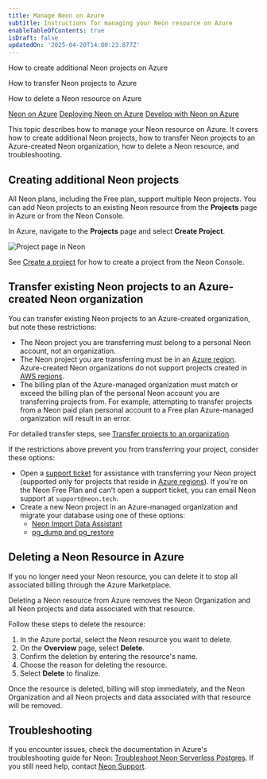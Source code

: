 ```yaml
---
title: Manage Neon on Azure
subtitle: Instructions for managing your Neon resource on Azure
enableTableOfContents: true
isDraft: false
updatedOn: '2025-04-20T14:00:23.877Z'
---
```


<PublicPreview/>

<InfoBlock>
<DocsList title="What you will learn:">
<p>How to create additional Neon projects on Azure</p>
<p>How to transfer Neon projects to Azure</p>
<p>How to delete a Neon resource on Azure</p>
</DocsList>

<DocsList title="Related resources" theme="docs">
  <a href="/docs/manage/azure">Neon on Azure</a>
  <a href="/docs/manage/azure-deploy">Deploying Neon on Azure</a>
  <a href="/docs/manage/azure-develop">Develop with Neon on Azure</a>
</DocsList>

</InfoBlock>

This topic describes how to manage your Neon resource on Azure. It covers how to create additional Neon projects, how to transfer Neon projects to an Azure-created Neon organization, how to delete a Neon resource, and troubleshooting.

## Creating additional Neon projects

All Neon plans, including the Free plan, support multiple Neon projects. You can add Neon projects to an existing Neon resource from the **Projects** page in Azure or from the Neon Console.

In Azure, navigate to the **Projects** page and select **Create Project**.

![Project page in Neon](/docs/introduction/azure_project_form.png)

See [Create a project](/docs/manage/projects#create-a-project) for how to create a project from the Neon Console.

## Transfer existing Neon projects to an Azure-created Neon organization

You can transfer existing Neon projects to an Azure-created organization, but note these restrictions:

- The Neon project you are transferring must belong to a personal Neon account, not an organization.
- The Neon project you are transferring must be in an [Azure region](/docs/introduction/regions#azure-regions). Azure-created Neon organizations do not support projects created in [AWS regions](/docs/introduction/regions#aws-regions).
- The billing plan of the Azure-managed organization must match or exceed the billing plan of the personal Neon account you are transferring projects from. For example, attempting to transfer projects from a Neon paid plan personal account to a Free plan Azure-managed organization will result in an error.

For detailed transfer steps, see [Transfer projects to an organization](/docs/manage/orgs-project-transfer).

If the restrictions above prevent you from transferring your project, consider these options:

- Open a [support ticket](https://console.neon.tech/app/projects?modal=support) for assistance with transferring your Neon project (supported only for projects that reside in [Azure regions](/docs/introduction/regions#azure-regions)). If you're on the Neon Free Plan and can't open a support ticket, you can email Neon support at `support@neon.tech`.
- Create a new Neon project in an Azure-managed organization and migrate your database using one of these options:
  - [Neon Import Data Assistant](/docs/import/import-data-assistant)
  - [pg_dump and pg_restore](/docs/import/migrate-from-postgres#run-a-test-migration)

## Deleting a Neon Resource in Azure

If you no longer need your Neon resource, you can delete it to stop all associated billing through the Azure Marketplace.

<Admonition type="important">
Deleting a Neon resource from Azure removes the Neon Organization and all Neon projects and data associated with that resource.
</Admonition>

Follow these steps to delete the resource:

1. In the Azure portal, select the Neon resource you want to delete.
2. On the **Overview** page, select **Delete**.
3. Confirm the deletion by entering the resource's name.
4. Choose the reason for deleting the resource.
5. Select **Delete** to finalize.

Once the resource is deleted, billing will stop immediately, and the Neon Organization and all Neon projects and data associated with that resource will be removed.

## Troubleshooting

If you encounter issues, check the documentation in Azure's troubleshooting guide for Neon: [Troubleshoot Neon Serverless Postgres](https://learn.microsoft.com/en-us/azure/partner-solutions/neon/troubleshoot). If you still need help, contact [Neon Support](/docs/introduction/support).
